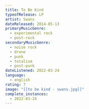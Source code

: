 ```yaml
---
title: To Be Kind
typeofRelease: LP
artist: Swans
dateReleased: 2014-05-13
primaryMusicGenre:
  - experimental rock
  - post-rock
secondaryMusicGenre:
  - noise rock
  - drone
  - punk
  - totalism
  - post-punk
dateListened: 2022-03-24
language:
  - english
rating: 7
image: "[[to be kind - swans.jpg]]"
complete_instances:
  - 2022-03-24
---
```

